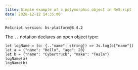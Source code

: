 ```yaml
---
title: Simple example of a polymorphic object in ReScript
date: 2020-12-12 14:35:00
---
```


```
ReScript version: bs-platform@8.4.2
```

The `..` notation declares an open object type:

```re
let logName = (o: {.."name": string}) => Js.log(o["name"])
let a = {"name": "Hello", "age": 20}
let b = {"name": "Cybertruck", "make": "Tesla"}
logName(a)
logName(b)
```

